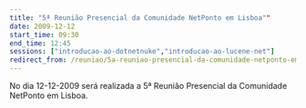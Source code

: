 ```yaml
---
title: "5ª Reunião Presencial da Comunidade NetPonto em Lisboa""
date: 2009-12-12
start_time: 09:30
end_time: 12:45
sessions: ["introducao-ao-dotnetnuke","introducao-ao-lucene-net"]
redirect_from: /reuniao/5a-reuniao-presencial-da-comunidade-netponto-em-lisboa/
---
```

No dia 12-12-2009 será realizada a 5ª Reunião Presencial da Comunidade NetPonto em Lisboa.